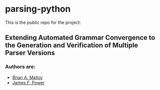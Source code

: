 # parsing-python

This is the public repo for the project:

## Extending Automated Grammar Convergence to the Generation and Verification of Multiple Parser Versions

### Authors are:
* [Brian A. Malloy](http://www.brianmalloy.com/)
* [James F. Power](http://www.cs.nuim.ie/~jpower/)



